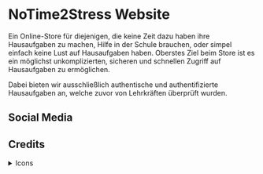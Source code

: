# NoTime2Stress Website

Ein Online-Store für diejenigen, die keine Zeit dazu haben ihre Hausaufgaben zu machen, Hilfe in der Schule brauchen, oder simpel einfach keine Lust auf Hausaufgaben haben. Oberstes Ziel beim Store ist es ein möglichst unkomplizierten, sicheren und schnellen Zugriff auf Hausaufgaben zu ermöglichen. 

Dabei bieten wir ausschließlich authentische und authentifizierte Hausaufgaben an, welche zuvor von Lehrkräften überprüft wurden. 

## Social Media

## Credits
<details>
  <summary>Icons</summary>
 
_Diese Icons benutzen wir auf unsere Website oder anderen Seiten, die mit uns in Verbindung stehen_
  
<div>Icons made by <a href="https://www.flaticon.com/authors/pixel-perfect" title="Pixel perfect">Pixel perfect</a> from <a href="https://www.flaticon.com/" title="Flaticon">www.flaticon.com</a></div>
<div>Icons made by <a href="https://www.flaticon.com/authors/hight-quality-icons" title="Hight Quality Icons">Hight Quality Icons</a> from <a href="https://www.flaticon.com/" title="Flaticon">www.flaticon.com</a></div>
<div>Icons made by <a href="https://www.freepik.com" title="Freepik">Freepik</a> from <a href="https://www.flaticon.com/" title="Flaticon">www.flaticon.com</a></div>  

</details>
